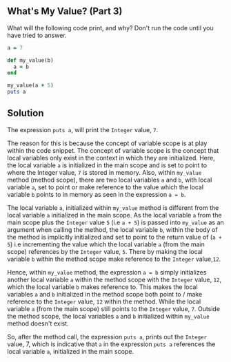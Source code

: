## What's My Value? (Part 3)
What will the following code print, and why? Don't run the code until you have tried to answer.
```ruby
a = 7

def my_value(b)
  a = b
end

my_value(a + 5)
puts a
```
## Solution
The expression `puts a`, will print the `Integer` value, `7`.

The reason for this is because the concept of variable scope is at play within the code snippet. The concept of variable scope is the concept that local variables only exist in the context in which they are initialized. Here, the local variable `a` is initialized in the main scope and is set to point to where the Integer value, `7` is stored in memory. Also, within `my_value` method (method scope), there are two local variables `a` and `b`, with local variable `a`, set to point or make reference to the value which the local variable `b` points to in memory as seen in the expression `a = b`.

The local variable `a`, initialized within `my_value` method is different from the local variable `a` initialized in the main scope. As the local variable `a` from the main scope plus the `Integer` value `5` (i.e `a + 5`) is passed into `my_value` as an argument when calling the method, the local variable `b`, within the body of the method is implicitly initialized and set to point to the return value of (`a + 5`) i.e incrementing the value which the local variable `a` (from the main scope) references by the `Integer` value, `5`. There by making the local variable `b` within the method scope make reference to the `Integer` value,`12`.

Hence, within `my_value` method, the expression `a = b` simply initializes another local variable `a` within the method scope with the `Integer` value, `12`, which the local variable `b` makes reference to.
This makes the local variables `a` and `b` initialized in the method scope both point to / make reference to the `Integer` value, `12` within the method. While the local variable `a` (from the main scope) still points to the `Integer` value, `7`. Outside the method scope, the local variables `a` and `b` initialized within `my_value` method doesn't exist.

So, after the method call, the expression `puts a`, prints out the `Integer` value, 7, which is indicative that `a` in the expression `puts a` references the local variable `a`, initialized in the main scope.